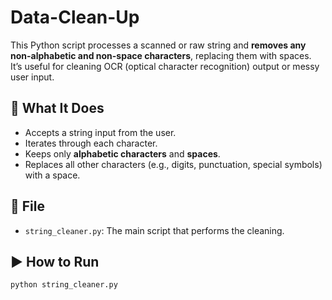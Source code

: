 # Data-Clean-Up

This Python script processes a scanned or raw string and **removes any non-alphabetic and non-space characters**, replacing them with spaces. It’s useful for cleaning OCR (optical character recognition) output or messy user input.

## 🧠 What It Does

- Accepts a string input from the user.
- Iterates through each character.
- Keeps only **alphabetic characters** and **spaces**.
- Replaces all other characters (e.g., digits, punctuation, special symbols) with a space.

## 📁 File

- `string_cleaner.py`: The main script that performs the cleaning.

## ▶️ How to Run

```bash
python string_cleaner.py
